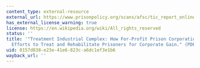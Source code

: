 ```yaml
---
content_type: external-resource
external_url: https://www.prisonpolicy.org/scans/afsc/tic_report_online.pdf
has_external_license_warning: true
license: https://en.wikipedia.org/wiki/All_rights_reserved
status: ''
title: '"Treatment Industrial Complex: How For-Profit Prison Corporations are Undermining
  Efforts to Treat and Rehabilitate Prisoners for Corporate Gain." (PDF)'
uid: 0157d838-e23e-41e6-823c-a6dc1ef3e1b6
wayback_url: ''
---
```

